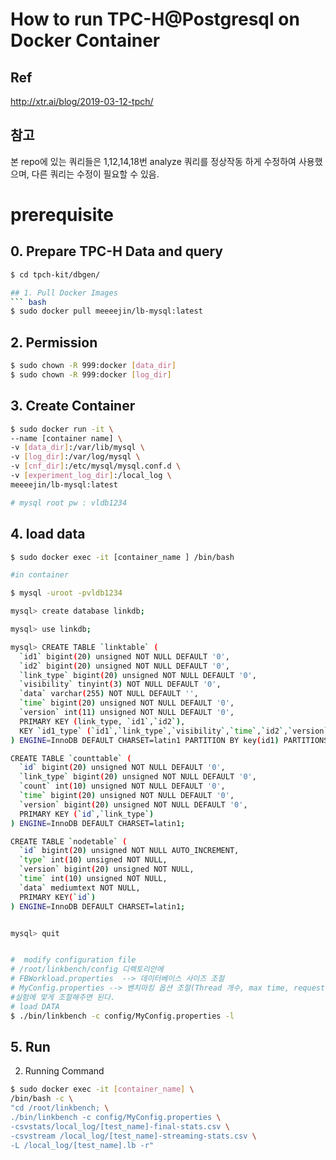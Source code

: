 # How to run TPC-H@Postgresql on Docker Container

## Ref
http://xtr.ai/blog/2019-03-12-tpch/
## 참고
  본 repo에 있는 쿼리들은 1,12,14,18번 analyze 쿼리를 
  정상작동 하게 수정하여 사용했으며, 다른 쿼리는 수정이 필요할 수 있음.
# prerequisite
## 0. Prepare TPC-H Data and query
```bash
$ cd tpch-kit/dbgen/

## 1. Pull Docker Images
``` bash
$ sudo docker pull meeeejin/lb-mysql:latest
```

## 2. Permission 
```bash
$ sudo chown -R 999:docker [data_dir]
$ sudo chown -R 999:docker [log_dir]
```

## 3. Create Container 
```bash
$ sudo docker run -it \
--name [container name] \
-v [data_dir]:/var/lib/mysql \
-v [log_dir]:/var/log/mysql \
-v [cnf_dir]:/etc/mysql/mysql.conf.d \
-v [experiment_log_dir]:/local_log \
meeeejin/lb-mysql:latest

# mysql root pw : vldb1234

```
## 4. load data
```bash 
$ sudo docker exec -it [container_name ] /bin/bash

#in container

$ mysql -uroot -pvldb1234

mysql> create database linkdb;

mysql> use linkdb;

mysql> CREATE TABLE `linktable` (
  `id1` bigint(20) unsigned NOT NULL DEFAULT '0',
  `id2` bigint(20) unsigned NOT NULL DEFAULT '0',
  `link_type` bigint(20) unsigned NOT NULL DEFAULT '0',
  `visibility` tinyint(3) NOT NULL DEFAULT '0',
  `data` varchar(255) NOT NULL DEFAULT '',
  `time` bigint(20) unsigned NOT NULL DEFAULT '0',
  `version` int(11) unsigned NOT NULL DEFAULT '0',
  PRIMARY KEY (link_type, `id1`,`id2`),
  KEY `id1_type` (`id1`,`link_type`,`visibility`,`time`,`id2`,`version`,`data`)
) ENGINE=InnoDB DEFAULT CHARSET=latin1 PARTITION BY key(id1) PARTITIONS 16;

CREATE TABLE `counttable` (
  `id` bigint(20) unsigned NOT NULL DEFAULT '0',
  `link_type` bigint(20) unsigned NOT NULL DEFAULT '0',
  `count` int(10) unsigned NOT NULL DEFAULT '0',
  `time` bigint(20) unsigned NOT NULL DEFAULT '0',
  `version` bigint(20) unsigned NOT NULL DEFAULT '0',
  PRIMARY KEY (`id`,`link_type`)
) ENGINE=InnoDB DEFAULT CHARSET=latin1;

CREATE TABLE `nodetable` (
  `id` bigint(20) unsigned NOT NULL AUTO_INCREMENT,
  `type` int(10) unsigned NOT NULL,
  `version` bigint(20) unsigned NOT NULL,
  `time` int(10) unsigned NOT NULL,
  `data` mediumtext NOT NULL,
  PRIMARY KEY(`id`)
) ENGINE=InnoDB DEFAULT CHARSET=latin1;


mysql> quit


#  modify configuration file
# /root/linkbench/config 디렉토리안에
# FBWorkload.properties  --> 데이터베이스 사이즈 조절
# MyConfig.properties --> 벤치마킹 옵션 조절(Thread 개수, max time, request 양  etc)
#실험에 맞게 조절해주면 된다.
# load DATA
$ ./bin/linkbench -c config/MyConfig.properties -l
```

## 5. Run
2. Running Command
```bash
$ sudo docker exec -it [container_name] \
/bin/bash -c \
"cd /root/linkbench; \
./bin/linkbench -c config/MyConfig.properties \
-csvstats/local_log/[test_name]-final-stats.csv \
-csvstream /local_log/[test_name]-streaming-stats.csv \
-L /local_log/[test_name].lb -r"
```
